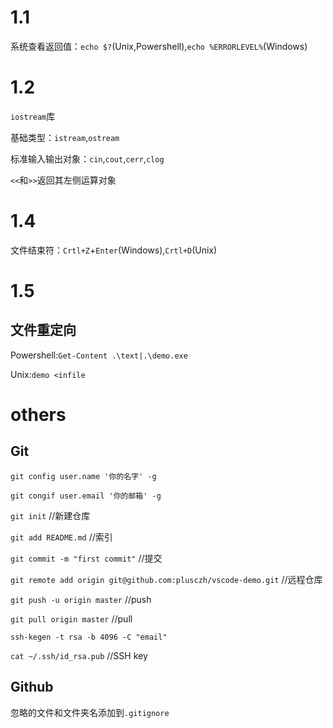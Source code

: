 # 1.1
系统查看返回值：`echo $?`(Unix,Powershell),`echo %ERRORLEVEL%`(Windows)
# 1.2
`iostream`库

基础类型：`istream`,`ostream`

标准输入输出对象：`cin`,`cout`,`cerr`,`clog`

`<<`和`>>`返回其左侧运算对象
# 1.4
文件结束符：`Crtl+Z`+`Enter`(Windows),`Crtl+D`(Unix)
# 1.5
## 文件重定向
Powershell:`Get-Content .\text|.\demo.exe`

Unix:`demo <infile`

# others
## Git
`git config user.name '你的名字' -g`

`git congif user.email '你的邮箱' -g`

`git init` //新建仓库

`git add README.md` //索引

`git commit -m "first commit"` //提交

`git remote add origin git@github.com:plusczh/vscode-demo.git` //远程仓库

`git push -u origin master` //push

`git pull origin master` //pull

`ssh-kegen -t rsa -b 4096 -C "email"`

`cat ~/.ssh/id_rsa.pub` //SSH key

## Github
忽略的文件和文件夹名添加到`.gitignore`